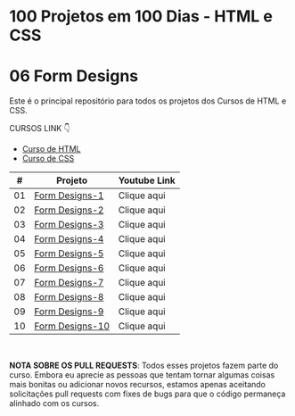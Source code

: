 # 100 Projetos em 100 Dias - HTML e CSS
# 06 Form Designs

Este é o principal repositório para todos os projetos dos Cursos de HTML e CSS.

CURSOS LINK 👇

-   [Curso de HTML](https://johnpires.com/cursos/html-tutorial/)
-   [Curso de CSS](https://johnpires.com/cursos/css-fundamentos-basicos/)


|  #  | Projeto                                                                                                      | Youtube Link    |
| :-: | --------------------------------------------------------------------------------------------------------------------------- | --------------------------------------------------------------------------------- |
| 01  | [Form Designs-1](https://github.com/johnpires/06-Form-Designs/tree/main/Form-Designs-01)      | Clique aqui |
| 02  | [Form Designs-2](https://github.com/johnpires/06-Form-Designs/tree/main/Form-Designs-02)      | Clique aqui |
| 03  | [Form Designs-3](https://github.com/johnpires/06-Form-Designs/tree/main/Form-Designs-03)      | Clique aqui |
| 04  | [Form Designs-4](https://github.com/johnpires/06-Form-Designs/tree/main/Form-Designs-04)      | Clique aqui |
| 05  | [Form Designs-5](https://github.com/johnpires/06-Form-Designs/tree/main/Form-Designs-05)      | Clique aqui |
| 06  | [Form Designs-6](https://github.com/johnpires/06-Form-Designs/tree/main/Form-Designs-06)      | Clique aqui |
| 07  | [Form Designs-7](https://github.com/johnpires/06-Form-Designs/tree/main/Form-Designs-07)      | Clique aqui |
| 08  | [Form Designs-8](https://github.com/johnpires/06-Form-Designs/tree/main/Form-Designs-08)      | Clique aqui |
| 09  | [Form Designs-9](https://github.com/johnpires/06-Form-Designs/tree/main/Form-Designs-09)      | Clique aqui |
| 10  | [Form Designs-10](https://github.com/johnpires/06-Form-Designs/tree/main/Form-Designs-10)      | Clique aqui |


<br>

**NOTA SOBRE OS PULL REQUESTS**: Todos esses projetos fazem parte do curso. Embora eu aprecie as pessoas que tentam tornar algumas coisas mais bonitas ou adicionar novos recursos, estamos apenas aceitando solicitações pull requests com fixes de bugs para que o código permaneça alinhado com os cursos.